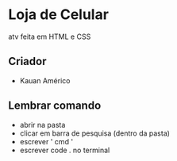 # Loja de Celular
atv feita em HTML e CSS

## Criador
- Kauan Américo

## Lembrar comando
- abrir na pasta
- clicar em barra de pesquisa (dentro da pasta)
- escrever ' cmd '
- escrever code . no terminal
